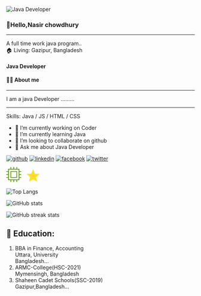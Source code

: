 ![Java Developer](https://scontent.fdac155-1.fna.fbcdn.net/v/t39.30808-6/264337340_477696693789526_2296269254115851130_n.jpg?stp=dst-jpg_p526x296&_nc_cat=111&ccb=1-7&_nc_sid=1b51e3&_nc_eui2=AeE2LZuVF8EFn7IJq_jmfYe6PnUMIUKoEmc-dQwhQqgSZ7S9fvkN3GRPjx4x7rgLd_HAP5ZnnSxNR56bxagzJ9UO&_nc_ohc=nkdheppwANoAX-ul3tb&_nc_ht=scontent.fdac155-1.fna&oh=00_AfAHN2WUlWyGU9qqEy7AV7WfTSoiO4W86vRwb824cigTtw&oe=650D7D3A)

### 👋Hello,Nasir chowdhury

---
A full time work java program..  
🏠 Living: Gazipur, Bangladesh

#### Java Developer

#### 👨‍💻 About me

---

I am a java Developer .........

---

Skills: Java / JS / HTML / CSS

- 🔭 I’m currently working on Coder 
- 🌱 I’m currently learning Java 
- 👯 I’m looking to collaborate on github 
- 💬 Ask me about Java Developer 


[<img src='https://cdn.jsdelivr.net/npm/simple-icons@3.0.1/icons/github.svg' alt='github' height='40' color="white">](https://github.com/Nasiroxd)  [<img src='https://cdn.jsdelivr.net/npm/simple-icons@3.0.1/icons/linkedin.svg' alt='linkedin' height='40' color="white">](https://www.linkedin.com/in/login/)  [<img src='https://cdn.jsdelivr.net/npm/simple-icons@3.0.1/icons/facebook.svg' alt='facebook' height='40' color="white">](https://www.facebook.com/nasir.chowdhury.378)  [<img src='https://cdn.jsdelivr.net/npm/simple-icons@3.0.1/icons/twitter.svg' alt='twitter' height='40' color="white">](https://twitter.com/login)  

<a href='https://docs.github.com/en/developers'><img src='https://raw.githubusercontent.com/acervenky/animated-github-badges/master/assets/devbadge.gif' width='40' height='40'></a> <a href='https://stars.github.com/'><img src='https://raw.githubusercontent.com/acervenky/animated-github-badges/master/assets/starbadge.gif' width='35' height='35'></a> 


![Top Langs](https://github-readme-stats.vercel.app/api/top-langs/?username=anuraghazra&hide_progress=true)

![GitHub stats](https://github-readme-stats.vercel.app/api?username=Nasiroxd&show_icons=true)  


![GitHub streak stats](https://streak-stats.demolab.com/?user=Nasiroxd) 

## 🏫 Education:  
1. BBA in Finance, Accounting  
    Uttara, University  
    Bangladesh...  
2. ARMC-College(HSC-2021)  
   Mymensingh, Bangladesh  
3. Shaheen Cadet Schools(SSC-2019)  
   Gazipur,Bangladesh...  
   





